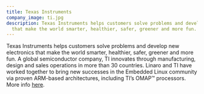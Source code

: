 ```yaml
---
title: Texas Instruments
company_image: ti.jpg
description: Texas Instruments helps customers solve problems and develop new electronics
  that make the world smarter, healthier, safer, greener and more fun.
---
```


Texas Instruments helps customers solve problems and develop new electronics that make the world smarter, healthier, safer, greener and more fun. A global semiconductor company, TI innovates through manufacturing, design and sales operations in more than 30 countries. Linaro and TI have worked together to bring new successes in the Embedded Linux community via proven ARM-based architectures, including TI’s OMAP™ processors. More info [here](https://en.wikipedia.org/wiki/OMAP).
